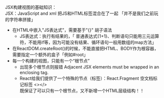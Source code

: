
JSX构建视图的基础知识：  
  JSX：JavaScript and xml 把JS和HTML标签混合在了一起 「并不是我们之前玩的字符串拼接」  
  - 在HTML中嵌入"JS表达式"，需要基于"{}" 胡子语法  
    - JS表达式：执行有结果的，「 普通表达式{1+1}、判断语句只能用三元运算符，不能用if等，因为可能没有结果、循环语句一般用数组的map方法」  
  - 在ReactDOM.createRoot()的时候，不能直接把HTML、BODY作为根容器，需要指定一个额外的盒子「例如#root」  
  - 每一个构建的视图，只能有一个“根节点”  
    - 出现多个根节点则报错 Adjacent JSX elements must be wrapped in an enclosing tag.  
    - React给我们提供了一个特殊的节点（标签）：React.Fragment  空文档标记标签  <></>  
    既保证了可以只有一个根节点，又不新增一个HTML层级结构！！  
    